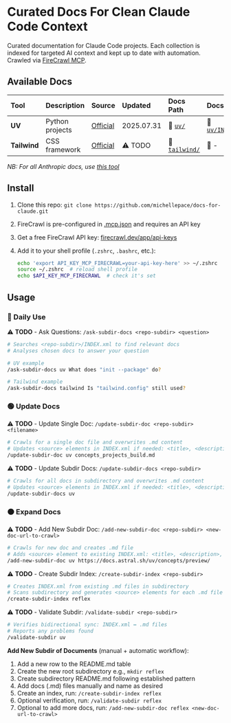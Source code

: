 # Curated Docs For Clean Claude Code Context

Curated documentation for Claude Code projects. Each collection is indexed for targeted AI context and kept up to date with automation. Crawled via [FireCrawl MCP](https://docs.firecrawl.dev/mcp-server).

## Available Docs

| Tool | Description | Source | Updated | Docs Path | Docs Index |
|:-----|:------------|:------------|:-------------|:----------|:------|
| **UV** | Python projects | [Official](https://docs.astral.sh/uv/) | 2025.07.31 | 📁 [`uv/`](uv/) | 📄 [`uv/INDEX.xml`](uv/INDEX.xml) |
| **Tailwind** | CSS framework | [Official](https://tailwindcss.com/docs/) | ⚠️ TODO | 📁 [`tailwind/`](tailwind/) | 📄 - |

*NB: For all Anthropic docs, use [this tool](https://github.com/ericbuess/claude-code-docs)*

## Install

1. Clone this repo: `git clone https://github.com/michellepace/docs-for-claude.git`
2. FireCrawl is pre-configured in [.mcp.json](.mcp.json) and requires an API key
3. Get a free FireCrawl API key: [firecrawl.dev/app/api-keys](https://www.firecrawl.dev/app/api-keys)
4. Add it to your shell profile (`.zshrc`, `.bashrc`, etc.):

   ```bash
   echo 'export API_KEY_MCP_FIRECRAWL=your-api-key-here' >> ~/.zshrc
   source ~/.zshrc  # reload shell profile
   echo $API_KEY_MCP_FIRECRAWL  # check it's set
   ```

## Usage

### 🔵 Daily Use

⚠️ **TODO** - Ask Questions: `/ask-subdir-docs <repo-subdir> <question>`

```bash
# Searches <repo-subdir>/INDEX.xml to find relevant docs
# Analyses chosen docs to answer your question

# UV example
/ask-subdir-docs uv What does "init --package" do?

# Tailwind example
/ask-subdir-docs tailwind Is "tailwind.config" still used?
```

### 🟢 Update Docs

⚠️ **TODO** - Update Single Doc: `/update-subdir-doc <repo-subdir> <filename>`

```bash
# Crawls for a single doc file and overwrites .md content
# Updates <source> elements in INDEX.xml if needed: <title>, <description>
/update-subdir-doc uv concepts_projects_build.md
```

⚠️ **TODO** - Update Subdir Docs: `/update-subdir-docs <repo-subdir>`

```bash
# Crawls for all docs in subdirectory and overwrites .md content
# Updates <source> elements in INDEX.xml if needed: <title>, <description>
/update-subdir-docs uv
```

### 🟠 Expand Docs

⚠️ **TODO** - Add New Subdir Doc: `/add-new-subdir-doc <repo-subdir> <new-doc-url-to-crawl>`

```bash
# Crawls for new doc and creates .md file
# Adds <source> element to existing INDEX.xml: <title>, <description>, <url>, <file>
/add-new-subdir-doc uv https://docs.astral.sh/uv/concepts/preview/
```

⚠️ **TODO** - Create Subdir Index: `/create-subdir-index <repo-subdir>`

```bash
# Creates INDEX.xml from existing .md files in subdirectory
# Scans subdirectory and generates <source> elements for each .md file
/create-subdir-index reflex
```

⚠️ **TODO** - Validate Subdir: `/validate-subdir <repo-subdir>`

```bash
# Verifies bidirectional sync: INDEX.xml ↔ .md files
# Reports any problems found
/validate-subdir uv
```

**Add New Subdir of Documents** (manual + automatic workflow):

1. Add a new row to the README.md table
2. Create the new root subdirectory e.g., `mkdir reflex`
3. Create subdirectory README.md following established pattern
4. Add docs (.md) files manually and name as desired
5. Create an index, run: `/create-subdir-index reflex`
6. Optional verification, run: `/validate-subdir reflex`
7. Optional to add more docs, run: `/add-new-subdir-doc reflex <new-doc-url-to-crawl>`
